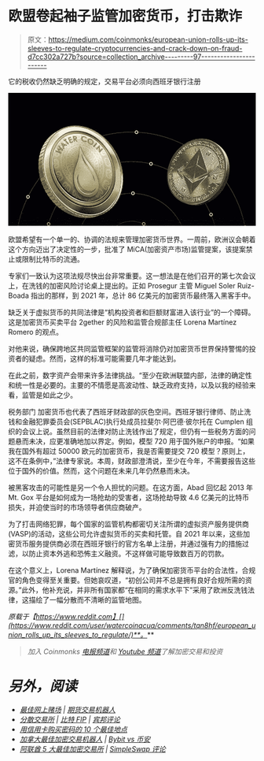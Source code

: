 # 欧盟卷起袖子监管加密货币，打击欺诈

> 原文：<https://medium.com/coinmonks/european-union-rolls-up-its-sleeves-to-regulate-cryptocurrencies-and-crack-down-on-fraud-d7cc302a727b?source=collection_archive---------97----------------------->

它的税收仍然缺乏明确的规定，交易平台必须向西班牙银行注册

![](img/034187082d4c3f02df7c5ea9ed489a47.png)

欧盟希望有一个单一的、协调的法规来管理加密货币世界。一周前，欧洲议会朝着这个方向迈出了决定性的一步，批准了 MiCA(加密资产市场)监管提案，该提案禁止或限制比特币的流通。

专家们一致认为这项法规尽快出台非常重要。这一想法是在他们召开的第七次会议上，在洗钱的加密风险讨论桌上提出的。正如 Prosegur 主管 Miguel Soler Ruiz-Boada 指出的那样，到 2021 年，总计 86 亿美元的加密货币最终落入黑客手中。

缺乏关于虚拟货币的共同法律是“机构投资者和巨额财富进入该行业”的一个障碍。这是加密货币买卖平台 2gether 的风险和监管合规部主任 Lorena Martínez Romero 的观点。

对他来说，确保跨地区共同监管框架的监管将消除仍对加密货币世界保持警惕的投资者的疑虑。然而，这样的标准可能需要几年才能达到。

在此之前，数字资产会带来许多法律挑战。“至少在欧洲联盟内部，法律的确定性和统一性是必要的。主要的不情愿是高波动性、缺乏政府支持，以及以我的经验来看，监管是如此之少。

税务部门
加密货币也代表了西班牙财政部的灰色空间。西班牙银行律师、防止洗钱和金融犯罪委员会(SEPBLAC)执行处成员拉斐尔·阿巴德·彼尔托在 Cumplen 组织的会议上说。虽然目前的法律对防止洗钱作出了规定，但仍有一些税务方面的问题悬而未决，应更准确地加以界定。例如，模型 720 用于国外账户的申报。“如果我在国外有超过 50000 欧元的加密货币，我是否需要提交 720 模型？原则上，这不在条例中，”法律专家说。本周，财政部澄清说，至少在今年，不需要报告这些位于国外的价值。然而，这个问题在未来几年仍然悬而未决。

被黑客攻击的可能性是另一个令人担忧的问题。在这方面，Abad 回忆起 2013 年 Mt. Gox 平台是如何成为一场抢劫的受害者，这场抢劫导致 4.6 亿美元的比特币损失，并迫使当时的市场领导者供应商破产。

为了打击网络犯罪，每个国家的监管机构都密切关注所谓的虚拟资产服务提供商(VASP)的活动，这些公司允许虚拟货币的买卖和托管。自 2021 年以来，这些加密货币服务提供商必须在西班牙银行的官方名单上注册，并通过强有力的措施过滤，以防止资本外逃和恐怖主义融资。不这样做可能导致数百万的罚款。

在这个意义上，Lorena Martínez 解释说，为了确保加密货币平台的合法性，合规官的角色变得至关重要。但她哀叹道，“初创公司并不总是拥有良好合规所需的资源。”此外，他补充说，并非所有国家都“在相同的需求水平下”采用了欧洲反洗钱法律，这描绘了一幅分散而不清晰的监管地图。

*原载于【https://www.reddit.com】[](https://www.reddit.com/user/watercoinacua/comments/tqn8hf/european_union_rolls_up_its_sleeves_to_regulate/)**。***

> *加入 Coinmonks [电报频道](https://t.me/coincodecap)和 [Youtube 频道](https://www.youtube.com/c/coinmonks/videos)了解加密交易和投资*

# *另外，阅读*

*   *[最佳网上赌场](https://coincodecap.com/best-online-casinos) | [期货交易机器人](/coinmonks/futures-trading-bots-5a282ccee3f5)*
*   *[分散交易所](https://coincodecap.com/what-are-decentralized-exchanges) | [比特 FIP](https://coincodecap.com/bitbns-fip) | [宾邦评论](https://coincodecap.com/bingbon-review)*
*   *[用信用卡购买密码的 10 个最佳地点](https://coincodecap.com/buy-crypto-with-credit-card)*
*   *[加拿大最佳加密交易机器人](https://coincodecap.com/5-best-crypto-trading-bots-in-canada) | [Bybit vs 币安](https://coincodecap.com/bybit-binance-moonxbt)*
*   *[阿联酋 5 大最佳加密交易所](https://coincodecap.com/best-crypto-exchanges-in-uae) | [SimpleSwap 评论](https://coincodecap.com/simpleswap-review)*
